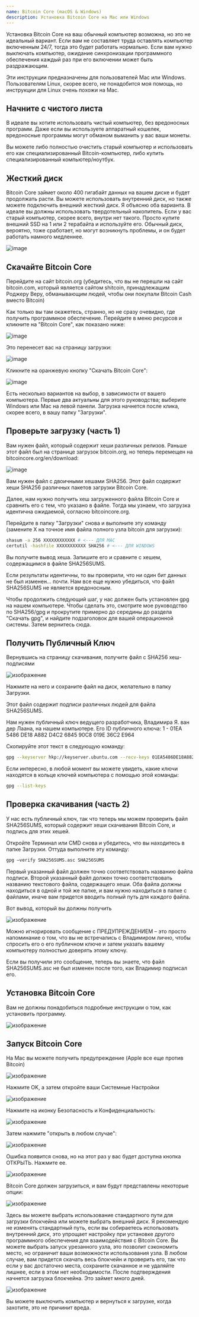 ```yaml
---
name: Bitcoin Core (macOS & Windows)
description: Установка Bitcoin Core на Mac или Windows
---
```


Установка Bitcoin Core на ваш обычный компьютер возможна, но это не идеальный вариант. Если вам не составляет труда оставлять компьютер включенным 24/7, тогда это будет работать нормально. Если вам нужно выключать компьютер, ожидание синхронизации программного обеспечения каждый раз при его включении может быть раздражающим.

Эти инструкции предназначены для пользователей Mac или Windows. Пользователям Linux, скорее всего, не понадобится моя помощь, но инструкции для Linux очень похожи на Mac.

## Начните с чистого листа

В идеале вы хотите использовать чистый компьютер, без вредоносных программ. Даже если вы используете аппаратный кошелек, вредоносные программы могут обманом выманить у вас ваши монеты.

Вы можете либо полностью очистить старый компьютер и использовать его как специализированный Bitcoin-компьютер, либо купить специализированный компьютер/ноутбук.

## Жесткий диск

Bitcoin Core займет около 400 гигабайт данных на вашем диске и будет продолжать расти. Вы можете использовать внутренний диск, но также можете подключить внешний жесткий диск. Я объясню оба варианта. В идеале вы должны использовать твердотельный накопитель. Если у вас старый компьютер, скорее всего, внутри нет такого. Просто купите внешний SSD на 1 или 2 терабайта и используйте его. Обычный диск, вероятно, тоже сработает, но могут возникнуть проблемы, и он будет работать намного медленнее.

![image](assets/1.webp)

## Скачайте Bitcoin Core

Перейдите на сайт bitcoin.org (убедитесь, что вы не перешли на сайт bitcoin.com, который является сайтом shitcoin, принадлежащим Роджеру Веру, обманывающим людей, чтобы они покупали Bitcoin Cash вместо Bitcoin)

Как только вы там окажетесь, странно, но не сразу очевидно, где получить программное обеспечение. Перейдите в меню ресурсов и кликните на "Bitcoin Core", как показано ниже:

![image](assets/2.webp)

Это перенесет вас на страницу загрузки:

![image](assets/3.webp)

Кликните на оранжевую кнопку "Скачать Bitcoin Core":

![image](assets/4.webp)

Есть несколько вариантов на выбор, в зависимости от вашего компьютера. Первые два актуальны для этого руководства; выберите Windows или Mac на левой панели. Загрузка начнется после клика, скорее всего, в вашу папку "Загрузки".

## Проверьте загрузку (часть 1)

Вам нужен файл, который содержит хеши различных релизов. Раньше этот файл был на странице загрузок bitcoin.org, но теперь перемещен на bitcoincore.org/en/download:

![image](assets/5.webp)

Вам нужен файл с двоичными хешами SHA256. Этот файл содержит хеши SHA256 различных пакетов загрузки Bitcoin Core.

Далее, нам нужно получить хеш загруженного файла Bitcoin Core и сравнить его с тем, что указано в файле. Тогда мы узнаем, что загрузка идентична ожидаемой, согласно bitcoincore.org.

Перейдите в папку "Загрузки" снова и выполните эту команду (замените X на точное имя файла полного узла bitcoin для загрузки):

```bash
shasum -a 256 XXXXXXXXXXXX # <--- ДЛЯ MAC
certutil -hashfile XXXXXXXXXXX SHA256 # <--- ДЛЯ WINDOWS
```

Вы получите вывод хеша. Запишите его и сравните с хешем, содержащимся в файле SHA256SUMS.

Если результаты идентичны, то вы проверили, что ни один бит данных не был изменен... почти. Нам все еще нужно убедиться, что файл SHA256SUMS не является вредоносным.

Чтобы продолжить следующий шаг, у нас должен быть установлен gpg на нашем компьютере.
Чтобы сделать это, смотрите мое руководство по SHA256/gpg и прокрутите примерно до середины до раздела "Скачать gpg", и найдите подзаголовок для вашей операционной системы. Затем вернитесь сюда.
## Получить Публичный Ключ

Вернувшись на страницу скачивания, получите файл с SHA256 хеш-подписями

![изображение](assets/6.webp)

Нажмите на него и сохраните файл на диск, желательно в папку Загрузки.

Этот файл содержит подписи различных людей для файла SHA256SUMS.

Нам нужен публичный ключ ведущего разработчика, Владимира Я. ван дер Лаана, на нашем компьютере. Его ID публичного ключа:
1 - 01EA 5486 DE18 A882 D4C2 6845 90C8 019E 36C2 E964

Скопируйте этот текст в следующую команду:

```bash
gpg --keyserver hkp://keyserver.ubuntu.com --recv-keys 01EA5486DE18A882D4C2684590C8019E36C2E964
```

Если интересно, в любой момент вы можете увидеть, какие ключи находятся в кольце ключей компьютера с помощью этой команды:

```bash
gpg --list-keys
```

## Проверка скачивания (часть 2)

У нас есть публичный ключ, так что теперь мы можем проверить файл SHA256SUMS, который содержит хеши скачивания Bitcoin Core, и подпись для этих хешей.

Откройте Терминал или CMD снова и убедитесь, что вы находитесь в папке Загрузки. Оттуда выполните эту команду:

```bash
gpg –verify SHA256SUMS.asc SHA256SUMS
```

Первый указанный файл должен точно соответствовать названию файла подписи. Второй указанный файл должен точно соответствовать названию текстового файла, содержащего хеши. Оба файла должны находиться в одной и той же папке, и вам нужно находиться в папке с файлами, иначе вам придется вводить полный путь для каждого файла.

Вот вывод, который вы должны получить

![изображение](assets/7.webp)

Можно игнорировать сообщение с ПРЕДУПРЕЖДЕНИЕМ – это просто напоминание о том, что вы не встречались с Владимиром лично, чтобы спросить его о его публичном ключе и затем указать вашему компьютеру полностью доверять этому ключу.

Если вы получили это сообщение, теперь вы знаете, что файл SHA256SUMS.asc не был изменен после того, как Владимир подписал его.

## Установка Bitcoin Core

Вам не должны понадобиться подробные инструкции о том, как установить программу.

![изображение](assets/8.webp)

## Запуск Bitcoin Core

На Mac вы можете получить предупреждение (Apple все еще против Bitcoin)

![изображение](assets/9.webp)

Нажмите OK, а затем откройте ваши Системные Настройки

![изображение](assets/10.webp)

Нажмите на иконку Безопасность и Конфиденциальность:

![изображение](assets/11.webp)

Затем нажмите "открыть в любом случае":

![изображение](assets/12.webp)

Ошибка появится снова, но на этот раз у вас будет доступна кнопка ОТКРЫТЬ. Нажмите ее.

![изображение](assets/13.webp)

Bitcoin Core должен загрузиться, и вам будут представлены некоторые опции:

![изображение](assets/14.webp)

Здесь вы можете выбрать использование стандартного пути для загрузки блокчейна или можете выбрать внешний диск. Я рекомендую не изменять стандартный путь, если вы собираетесь использовать внутренний диск, это упрощает настройку при установке другого программного обеспечения для взаимодействия с Bitcoin Core.
Вы можете выбрать запуск урезанного узла, это позволит сэкономить место, но ограничит ваши возможности использования узла. В любом случае, вам придется скачать весь блокчейн и проверить его, так что если у вас достаточно места, сохраните скачанное и не удаляйте лишнее, если в этом нет необходимости.
После подтверждения начнется загрузка блокчейна. Это займет много дней.

![изображение](assets/15.webp)

Вы можете выключить компьютер и вернуться к загрузке, когда захотите, это не причинит вреда.
